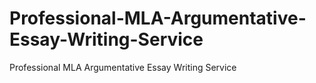 # Professional-MLA-Argumentative-Essay-Writing-Service
Professional MLA Argumentative Essay Writing Service
